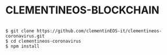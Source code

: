 # CLEMENTINEOS-BLOCKCHAIN

```

$ git clone https://github.com/clementinEOS-it/clementineos-coronavirus.git
$ cd clementineos-coronavirus
$ npm install

```